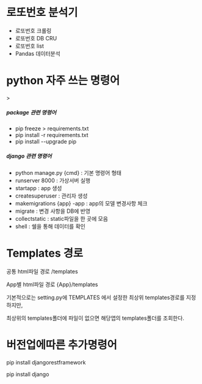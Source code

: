 <h1>로또번호 분석기</h1>
<ul>
    <li>로또번호 크롤링</li>
    <li>로또번호 DB CRU</li>
    <li>로또번호 list</li>
    <li>Pandas 데이터분석</li>
</ul>



<h1>python 자주 쓰는 명령어</h1>>
<h5>package 관련 명령어</h5>
<ul>
    <li>pip freeze > requirements.txt</li>
    <li>pip install -r requirements.txt</li>
    <li>pip install --upgrade pip</li>
</ul>
<h5>django 관련 명령어</h5>
<ul>
    <li>python manage.py {cmd} : 기본 명령어 형태</li>
    <li>runserver 8000 : 가상서버 실행</li>
    <li>startapp : app 생성</li>
    <li>createsuperuser : 관리자 생성</li>
    <li>makemigrations {app} -app : app의 모델 변경사항 체크</li>
    <li>migrate : 변경 사항을 DB에 반영</li>
    <li>collectstatic : static파일을 한 곳에 모음</li>
    <li>shell : 쉘을 통해 데이터를 확인</li>
</ul>

<h1>Templates 경로</h1>
<p>공통 html파일 경로 /templates</p>
<p>App별 html파일 경로 {App}/templates</p>
<p>기본적으로는 setting.py에 TEMPLATES 에서 설정한 최상위 templates경로를 지정하지만,</p>
<p>최상위의 templates폴더에 파일이 없으면 해당앱의 templates폴더를 조회한다.</p>


<h1>버전업에따른 추가명령어</h1>
<p>pip install djangorestframework</p>
<p>pip install django</p>